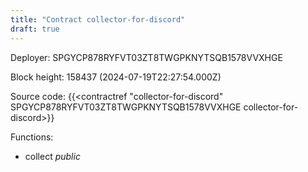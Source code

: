 ```yaml
---
title: "Contract collector-for-discord"
draft: true
---
```

Deployer: SPGYCP878RYFVT03ZT8TWGPKNYTSQB1578VVXHGE


 



Block height: 158437 (2024-07-19T22:27:54.000Z)

Source code: {{<contractref "collector-for-discord" SPGYCP878RYFVT03ZT8TWGPKNYTSQB1578VVXHGE collector-for-discord>}}

Functions:

* collect _public_
